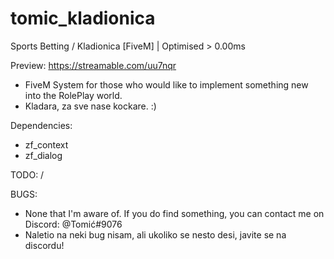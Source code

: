 # tomic_kladionica
Sports Betting / Kladionica [FiveM] | Optimised > 0.00ms

Preview: https://streamable.com/uu7nqr

- FiveM System for those who would like to implement something new into the RolePlay world. 
- Kladara, za sve nase kockare. :)

Dependencies:
- zf_context
- zf_dialog

TODO:
/

BUGS:
- None that I'm aware of. If you do find something, you can contact me on Discord: @Tomić#9076
- Naletio na neki bug nisam, ali ukoliko se nesto desi, javite se na discordu!

